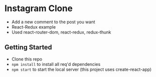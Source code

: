 # Instagram Clone
- Add a new comment to the post you want
- React-Redux example
- Used react-router-dom, react-redux, redux-thunk

## Getting Started

- Clone this repo
- `npm install` to install all req'd dependencies
- `npm start` to start the local server (this project uses create-react-app)
